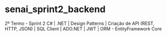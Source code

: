 # senai_sprint2_backend
2º Termo - Sprint 2
C# | .NET | Design Patterns | Criação de API (REST, HTTP, JSON) | SQL Client | ADO.NET | JWT | ORM - EntityFramework Core
